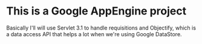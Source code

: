 # This is a Google AppEngine project
Basically I'll will use Servlet 3.1 to handle requisitions and Objectify, which is a data access API that helps a lot
when we're using Google DataStore.
